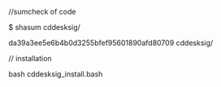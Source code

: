 //sumcheck of code

$ shasum cddesksig/

da39a3ee5e6b4b0d3255bfef95601890afd80709  cddesksig/



// installation

bash cddesksig_install.bash